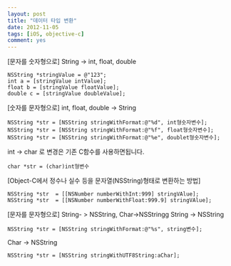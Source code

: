 ```yaml
---
layout: post
title: "데이터 타입 변환"
date: 2012-11-05
tags: [iOS, objective-c]
comment: yes
---
```


[문자를 숫자형으로]  String -> int, float, double

```objc
NSString *stringValue = @"123";
int a = [stringValue intValue];
float b = [stringValue floatValue];
double c = [stringValue doubleValue];
```

[숫자를 문자형으로] int, float, double -> String
```objc
NSString *str = [NSString stringWithFormat:@"%d", int형숫자변수];
NSString *str = [NSString stringWithFormat:@"%f", float형숫자변수];
NSString *str = [NSString stringWithFormat:@"%e", doublet형숫자변수];
```

int -> char 로 변경은 기존 C함수를 사용하면됩니다.
```objc
char *str = (char)int형변수
```

[Object-C에서 정수나 실수 등을 문자열(NSString)형태로 변환하는 방법]
```objc
NSString *str  = [[NSNumber numberWithInt:999] stringVAlue];
NSString *str  = [[NSNumber numberWithFloat:999.9] stringVAlue];
```

[문자를 문자형으로] String- > NSString, Char->NSStringg
String -> NSString
```objc
NSString *str = [NSString stringWithFormat:@"%s", string변수];
```

Char -> NSString
```objc
NSString *str = [NSString stringWithUTF8String:aChar];
```
